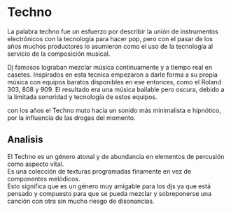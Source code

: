 
# Techno


La palabra techno fue un esfuerzo por describir la unión de instrumentos electrónicos con la tecnología para hacer pop, pero con el pasar de los años muchos productores lo asumieron como el uso de la tecnología al servicio de la composición musical. 

Dj famosos lograban mezclar música continuamente y a tiempo real en casetes. 
Inspirados en esta tecnica empezaron a darle forma a su propia música con equipos baratos disponibles en ese entonces, como el Roland 303, 808 y 909.  El resultado era una música bailable pero oscura, debido a la limitada sonoridad y tecnología de estos equipos.

con los años el Techno muto hacia un sonido más minimalista e hipnótico, por la influencia de las drogas del momento.

## Analisis

El Techno es un género atonal y de abundancia en elementos de percusión como aspecto vital.  
Es una colección de texturas programadas finamente en vez de componentes melódicos.  
Esto significa que es un género muy amigable para los djs ya que está pensado y compuesto para que se pueda mezclar y sobreponerse una canción con otra sin mucho riesgo de disonancias.   
